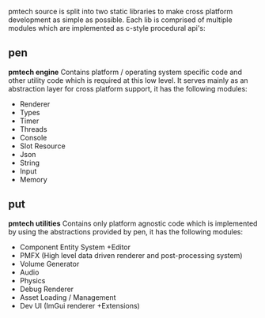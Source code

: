 
pmtech source is split into two static libraries to make cross platform development as simple as possible. Each lib is comprised of multiple modules which are implemented as c-style procedural api's:

## pen
**pmtech engine**
Contains platform / operating system specific code and other utility code which is required at this low level. It serves mainly as an abstraction layer for cross platform support, it has the following modules:

- Renderer
- Types
- Timer
- Threads
- Console
- Slot Resource
- Json
- String
- Input
- Memory

## put
**pmtech utilities**
Contains only platform agnostic code which is implemented by using the abstractions provided by pen, it has the following modules:

- Component Entity System +Editor
- PMFX (High level data driven renderer and post-processing system)
- Volume Generator
- Audio
- Physics
- Debug Renderer
- Asset Loading / Management
- Dev UI (ImGui renderer +Extensions)

